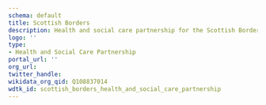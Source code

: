```yaml
---
schema: default
title: Scottish Borders
description: Health and social care partnership for the Scottish Borders area
logo: ''
type:
- Health and Social Care Partnership
portal_url: ''
org_url: 
twitter_handle: 
wikidata_org_qid: Q108837014
wdtk_id: scottish_borders_health_and_social_care_partnership
---
```

